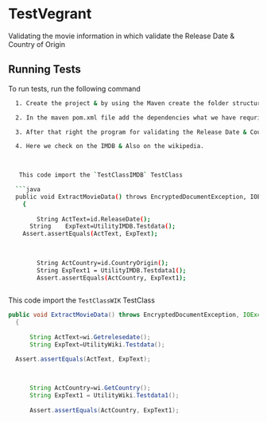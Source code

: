 
# TestVegrant

Validating the movie information in which validate the Release Date & Country of Origin




## Running Tests

To run tests, run the following command

```bash
  1. Create the project & by using the Maven create the folder structure.

  2. In the maven pom.xml file add the dependencies what we have requried.

  3. After that right the program for validating the Release Date & Country of Origin for the movie Pushpa: the Rise.

  4. Here we check on the IMDB & Also on the wikipedia.


   
   This code import the `TestClassIMDB` TestClass

  ```java
  public void ExtractMovieData() throws EncryptedDocumentException, IOException
	{
		
		String ActText=id.ReleaseDate();
	  String	ExpText=UtilityIMDB.Testdata();
	Assert.assertEquals(ActText, ExpText);
		

		
		String ActCountry=id.CountryOrigin();
		String ExpText1 = UtilityIMDB.Testdata1();
		Assert.assertEquals(ActCountry, ExpText1);
   

  ```

  This code import the `TestClassWIK` TestClass

  ```java
  public void ExtractMovieData() throws EncryptedDocumentException, IOException
	{
		
		String ActText=wi.Getrelesedate();
		String ExpText=UtilityWiki.Testdata();

	Assert.assertEquals(ActText, ExpText);
		

		
		String ActCountry=wi.GetCountry();
		String ExpText1 = UtilityWiki.Testdata1();
	
		Assert.assertEquals(ActCountry, ExpText1);


```



